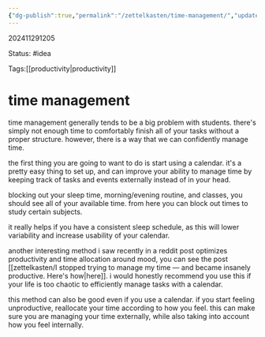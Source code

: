 ```yaml
---
{"dg-publish":true,"permalink":"/zettelkasten/time-management/","updated":"2024-11-29T12:07:15.421-05:00"}
---
```


202411291205

Status: #idea

Tags:[[productivity\|productivity]]

# time management

time management generally tends to be a big problem with students. there's simply not enough time to comfortably finish all of your tasks without a proper structure. however, there is a way that we can confidently manage time.

the first thing you are going to want to do is start using a calendar. it's a pretty easy thing to set up, and can improve your ability to manage time by keeping track of tasks and events externally instead of in your head.

blocking out your sleep time, morning/evening routine, and classes, you should see all of your available time. from here you can block out times to study certain subjects.

it really helps if you have a consistent sleep schedule, as this will lower variability and increase usability of your calendar.

another interesting method i saw recently in a reddit post optimizes productivity and time allocation around mood, you can see the post [[zettelkasten/I stopped trying to manage my time — and became insanely productive. Here's how\|here]]. i would honestly recommend you use this if your life is too chaotic to efficiently manage tasks with a calendar. 

this method can also be good even if you use a calendar. if you start feeling unproductive, reallocate your time according to how you feel. this can make sure you are managing your time externally, while also taking into account how you feel internally.